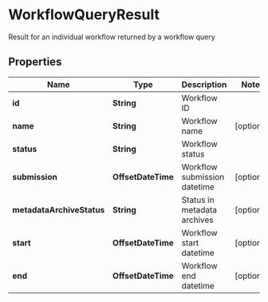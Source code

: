 

# WorkflowQueryResult

Result for an individual workflow returned by a workflow query

## Properties

| Name | Type | Description | Notes |
|------------ | ------------- | ------------- | -------------|
|**id** | **String** | Workflow ID |  |
|**name** | **String** | Workflow name |  [optional] |
|**status** | **String** | Workflow status |  |
|**submission** | **OffsetDateTime** | Workflow submission datetime |  [optional] |
|**metadataArchiveStatus** | **String** | Status in metadata archives |  [optional] |
|**start** | **OffsetDateTime** | Workflow start datetime |  [optional] |
|**end** | **OffsetDateTime** | Workflow end datetime |  [optional] |



